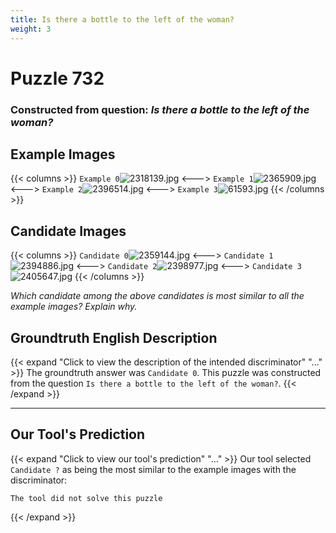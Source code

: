 ```yaml
---
title: Is there a bottle to the left of the woman?
weight: 3
---
```


# Puzzle 732
### Constructed from question: _Is there a bottle to the left of the woman?_


## Example Images
{{< columns >}}
`Example 0`![2318139.jpg](/gqa_images/2318139.jpg)
<--->
`Example 1`![2365909.jpg](/gqa_images/2365909.jpg)
<--->
`Example 2`![2396514.jpg](/gqa_images/2396514.jpg)
<--->
`Example 3`![61593.jpg](/gqa_images/61593.jpg)
{{< /columns >}}

## Candidate Images
{{< columns >}}
`Candidate 0`![2359144.jpg](/gqa_images/2359144.jpg)
<--->
`Candidate 1`![2394886.jpg](/gqa_images/2394886.jpg)
<--->
`Candidate 2`![2398977.jpg](/gqa_images/2398977.jpg)
<--->
`Candidate 3`![2405647.jpg](/gqa_images/2405647.jpg)
{{< /columns >}}

*Which candidate among the above candidates is most similar to all the example images? Explain why.*

## Groundtruth English Description

{{< expand "Click to view the description of the intended discriminator" "..." >}}
The groundtruth answer was `Candidate 0`. This puzzle was constructed from the question `Is there a bottle to the left of the woman?`.
{{< /expand >}}

---

## Our Tool's Prediction

{{< expand "Click to view our tool's prediction" "..." >}}
Our tool selected `Candidate ?` as being the most similar to the example images with the discriminator:
```plaintext
The tool did not solve this puzzle
```
{{< /expand >}}
